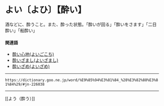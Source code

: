 # よい〔よひ〕【酔い】

酒などに、酔うこと。また、酔った状態。「酔いが回る」「酔いをさます」「二日酔い」「船酔い」

#### 関連語

-   [酔い心地(よいごこち)](https://dictionary.goo.ne.jp/word/%E9%85%94%E3%81%84%E5%BF%83%E5%9C%B0_%28%E3%82%88%E3%81%84%E3%81%94%E3%81%93%E3%81%A1%29/#jn-226046)
-   [酔いざまし(よいざまし)](https://dictionary.goo.ne.jp/word/%E9%85%94%E3%81%84%E9%86%92%E3%81%BE%E3%81%97/#jn-226050)
-   [酔いざめ(よいざめ)](https://dictionary.goo.ne.jp/word/%E9%85%94%E3%81%84%E9%86%92%E3%82%81_%28%E3%82%88%E3%81%84%E3%81%96%E3%82%81%29/#jn-226051)

---
`https://dictionary.goo.ne.jp/word/%E9%85%94%E3%81%84_%28%E3%82%88%E3%81%84%29/#jn-226038`

---
[[よう（酔う）]]